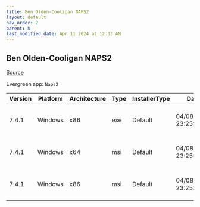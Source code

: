 ```yaml
---
title: Ben Olden-Cooligan NAPS2
layout: default
nav_order: 2
parent: N
last_modified_date: Apr 11 2024 at 12:33 AM
---
```


## Ben Olden-Cooligan NAPS2

[Source](https://www.naps2.com/)

Evergreen app: `Naps2`

| Version | Platform | Architecture | Type | InstallerType | Date                | Size     | URI                                                                                                                                                                      |
| ------- | -------- | ------------ | ---- | ------------- | ------------------- | -------- | ------------------------------------------------------------------------------------------------------------------------------------------------------------------------ |
| 7.4.1   | Windows  | x86          | exe  | Default       | 04/08/2024 23:25:36 | 12257482 | [https://github.com/cyanfish/naps2/releases/download/v7.4.1/naps2-7.4.1-win.exe](https://github.com/cyanfish/naps2/releases/download/v7.4.1/naps2-7.4.1-win.exe)         |
| 7.4.1   | Windows  | x64          | msi  | Default       | 04/08/2024 23:25:36 | 12285996 | [https://github.com/cyanfish/naps2/releases/download/v7.4.1/naps2-7.4.1-win-x64.msi](https://github.com/cyanfish/naps2/releases/download/v7.4.1/naps2-7.4.1-win-x64.msi) |
| 7.4.1   | Windows  | x86          | msi  | Default       | 04/08/2024 23:25:36 | 12056616 | [https://github.com/cyanfish/naps2/releases/download/v7.4.1/naps2-7.4.1-win-x86.msi](https://github.com/cyanfish/naps2/releases/download/v7.4.1/naps2-7.4.1-win-x86.msi) |
